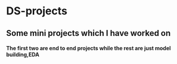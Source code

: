 # DS-projects

## Some mini projects which I have worked on
#### The first two are end to end projects while the rest are just model building,EDA
